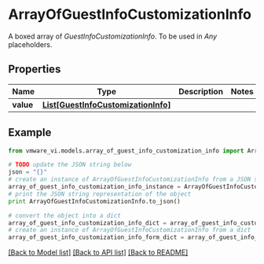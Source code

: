 # ArrayOfGuestInfoCustomizationInfo

A boxed array of *GuestInfoCustomizationInfo*. To be used in *Any* placeholders. 

## Properties
Name | Type | Description | Notes
------------ | ------------- | ------------- | -------------
**value** | [**List[GuestInfoCustomizationInfo]**](GuestInfoCustomizationInfo.md) |  | 

## Example

```python
from vmware_vi.models.array_of_guest_info_customization_info import ArrayOfGuestInfoCustomizationInfo

# TODO update the JSON string below
json = "{}"
# create an instance of ArrayOfGuestInfoCustomizationInfo from a JSON string
array_of_guest_info_customization_info_instance = ArrayOfGuestInfoCustomizationInfo.from_json(json)
# print the JSON string representation of the object
print ArrayOfGuestInfoCustomizationInfo.to_json()

# convert the object into a dict
array_of_guest_info_customization_info_dict = array_of_guest_info_customization_info_instance.to_dict()
# create an instance of ArrayOfGuestInfoCustomizationInfo from a dict
array_of_guest_info_customization_info_form_dict = array_of_guest_info_customization_info.from_dict(array_of_guest_info_customization_info_dict)
```
[[Back to Model list]](../README.md#documentation-for-models) [[Back to API list]](../README.md#documentation-for-api-endpoints) [[Back to README]](../README.md)


